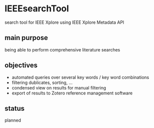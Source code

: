 # IEEEsearchTool
search tool for IEEE Xplore using IEEE Xplore Metadata API

## main purpose
being able to perform comprehensive literature searches

## objectives
- automated queries over several key words / key word combinations
- filtering dublicates, sorting, ...
- condensed view on results for manual filtering
- export of results to Zotero reference management software

## status
planned
